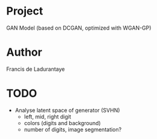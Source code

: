 # Project
GAN Model (based on DCGAN, optimized with WGAN-GP)

# Author
Francis de Ladurantaye

# TODO
- Analyse latent space of generator (SVHN)
	* left, mid, right digit
	* colors (digits and background)
	* number of digits, image segmentation?
